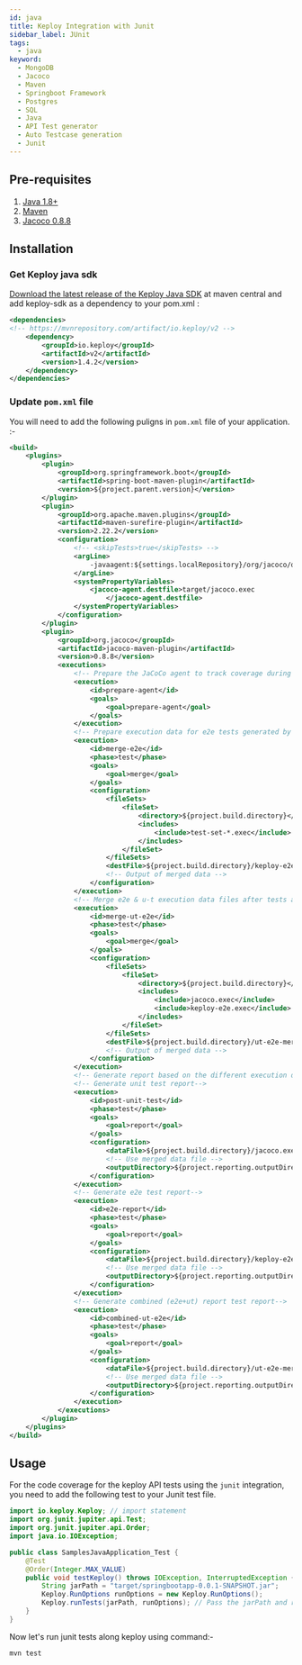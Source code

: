 ```yaml
---
id: java
title: Keploy Integration with Junit
sidebar_label: JUnit
tags:
  - java
keyword:
  - MongoDB
  - Jacoco
  - Maven
  - Springboot Framework
  - Postgres
  - SQL
  - Java
  - API Test generator
  - Auto Testcase generation
  - Junit
---
```


## Pre-requisites

1. [Java 1.8+](https://docs.spring.io/spring-boot/docs/current/reference/html/getting-started.html#getting-started.installing)
2. [Maven](https://maven.apache.org/)
3. [Jacoco 0.8.8](https://mvnrepository.com/artifact/org.jacoco/jacoco-maven-plugin/0.8.8)

## Installation

### Get Keploy java sdk

[Download the latest release of the Keploy Java SDK](https://central.sonatype.com/artifact/io.keploy/keploy-sdk?smo=true)
at maven central and add keploy-sdk as a dependency to your pom.xml :

```xml
<dependencies>
<!-- https://mvnrepository.com/artifact/io.keploy/v2 -->
    <dependency>
        <groupId>io.keploy</groupId>
        <artifactId>v2</artifactId>
        <version>1.4.2</version>
    </dependency>
</dependencies>
```

### Update `pom.xml` file

You will need to add the following puligns in `pom.xml` file of your application. :-

```xml
<build>
	<plugins>
		<plugin>
			<groupId>org.springframework.boot</groupId>
			<artifactId>spring-boot-maven-plugin</artifactId>
			<version>${project.parent.version}</version>
		</plugin>
		<plugin>
			<groupId>org.apache.maven.plugins</groupId>
			<artifactId>maven-surefire-plugin</artifactId>
			<version>2.22.2</version>
			<configuration>
				<!-- <skipTests>true</skipTests> -->
				<argLine>
                    -javaagent:${settings.localRepository}/org/jacoco/org.jacoco.agent/0.8.8/org.jacoco.agent-0.8.8-runtime.jar=destfile=target/jacoco.exec
                </argLine>
				<systemPropertyVariables>
					<jacoco-agent.destfile>target/jacoco.exec
                        </jacoco-agent.destfile>
				</systemPropertyVariables>
			</configuration>
		</plugin>
		<plugin>
			<groupId>org.jacoco</groupId>
			<artifactId>jacoco-maven-plugin</artifactId>
			<version>0.8.8</version>
			<executions>
				<!-- Prepare the JaCoCo agent to track coverage during tests -->
				<execution>
					<id>prepare-agent</id>
					<goals>
						<goal>prepare-agent</goal>
					</goals>
				</execution>
				<!-- Prepare execution data for e2e tests generated by keploy-->
				<execution>
					<id>merge-e2e</id>
					<phase>test</phase>
					<goals>
						<goal>merge</goal>
					</goals>
					<configuration>
						<fileSets>
							<fileSet>
								<directory>${project.build.directory}</directory>
								<includes>
									<include>test-set-*.exec</include>
								</includes>
							</fileSet>
						</fileSets>
						<destFile>${project.build.directory}/keploy-e2e.exec</destFile>
						<!-- Output of merged data -->
					</configuration>
				</execution>
				<!-- Merge e2e & u-t execution data files after tests are run -->
				<execution>
					<id>merge-ut-e2e</id>
					<phase>test</phase>
					<goals>
						<goal>merge</goal>
					</goals>
					<configuration>
						<fileSets>
							<fileSet>
								<directory>${project.build.directory}</directory>
								<includes>
									<include>jacoco.exec</include>
									<include>keploy-e2e.exec</include>
								</includes>
							</fileSet>
						</fileSets>
						<destFile>${project.build.directory}/ut-e2e-merged.exec</destFile>
						<!-- Output of merged data -->
					</configuration>
				</execution>
				<!-- Generate report based on the different execution data -->
				<!-- Generate unit test report-->
				<execution>
					<id>post-unit-test</id>
					<phase>test</phase>
					<goals>
						<goal>report</goal>
					</goals>
					<configuration>
						<dataFile>${project.build.directory}/jacoco.exec</dataFile>
						<!-- Use merged data file -->
						<outputDirectory>${project.reporting.outputDirectory}/ut</outputDirectory>
					</configuration>
				</execution>
				<!-- Generate e2e test report-->
				<execution>
					<id>e2e-report</id>
					<phase>test</phase>
					<goals>
						<goal>report</goal>
					</goals>
					<configuration>
						<dataFile>${project.build.directory}/keploy-e2e.exec</dataFile>
						<!-- Use merged data file -->
						<outputDirectory>${project.reporting.outputDirectory}/keployE2E</outputDirectory>
					</configuration>
				</execution>
				<!-- Generate combined (e2e+ut) report test report-->
				<execution>
					<id>combined-ut-e2e</id>
					<phase>test</phase>
					<goals>
						<goal>report</goal>
					</goals>
					<configuration>
						<dataFile>${project.build.directory}/ut-e2e-merged.exec</dataFile>
						<!-- Use merged data file -->
						<outputDirectory>${project.reporting.outputDirectory}/e2e-ut-aggregate</outputDirectory>
					</configuration>
				</execution>
			</executions>
		</plugin>
	</plugins>
</build>

```

## Usage

For the code coverage for the keploy API tests using the `junit` integration, you need to add the following test to your
Junit test file.

```java
import io.keploy.Keploy; // import statement
import org.junit.jupiter.api.Test;
import org.junit.jupiter.api.Order;
import java.io.IOException;

public class SamplesJavaApplication_Test {
    @Test
    @Order(Integer.MAX_VALUE)
    public void testKeploy() throws IOException, InterruptedException {
        String jarPath = "target/springbootapp-0.0.1-SNAPSHOT.jar";
        Keploy.RunOptions runOptions = new Keploy.RunOptions();
        Keploy.runTests(jarPath, runOptions); // Pass the jarPath and runOptions to the runTests method
    }
}

```

Now let's run junit tests along keploy using command:-

```bash
mvn test
```
